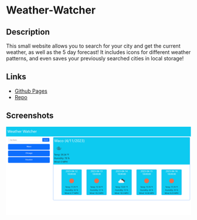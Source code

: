 # Weather-Watcher

## Description

This small website allows you to search for your city and get the current weather, as well as the 5 day forecast! It includes icons for different weather patterns, and even saves your previously searched cities in local storage!

## Links

- [Github Pages](https://ntumminaro.github.io/Weather-Watcher/)
- [Repo](https://github.com/NTumminaro/Visual-Employee-Tracker)

## Screenshots

![Screenshot](/assets/images/screenshot1.png)
